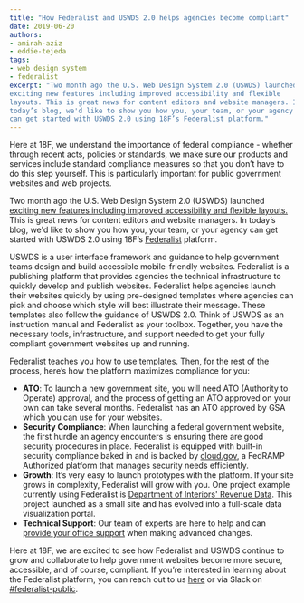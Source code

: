 ```yaml
---
title: "How Federalist and USWDS 2.0 helps agencies become compliant"
date: 2019-06-20
authors:
- amirah-aziz
- eddie-tejeda
tags:
- web design system
- federalist
excerpt: "Two month ago the U.S. Web Design System 2.0 (USWDS) launched
exciting new features including improved accessibility and flexible
layouts. This is great news for content editors and website managers. In
today’s blog, we'd like to show you how you, your team, or your agency
can get started with USWDS 2.0 using 18F’s Federalist platform."
---
```


Here at 18F, we understand the importance of federal compliance -
whether through recent acts, policies or standards, we make sure our
products and services include standard compliance measures so that you
don’t have to do this step yourself. This is particularly important for
public government websites and web projects.

Two month ago the U.S. Web Design System 2.0 (USWDS) launched [exciting new features including improved accessibility and flexible layouts.](https://18f.gsa.gov/2019/04/08/uswds2-launch-post/) This is
great news for content editors and website managers. In today’s blog,
we'd like to show you how you, your team, or your agency can get started
with USWDS 2.0 using 18F’s [Federalist](https://federalist.18f.gov/)
platform.

USWDS is a user interface framework and guidance to help government
teams design and build accessible mobile-friendly websites. Federalist
is a publishing platform that provides agencies the technical
infrastructure to quickly develop and publish websites. Federalist helps
agencies launch their websites quickly by using pre-designed templates
where agencies can pick and choose which style will best illustrate
their message. These templates also follow the guidance of USWDS 2.0.
Think of USWDS as an instruction manual and Federalist as your toolbox.
Together, you have the necessary tools, infrastructure, and support
needed to get your fully compliant government websites up and running.

Federalist teaches you how to use templates. Then, for the rest of the
process, here’s how the platform maximizes compliance for you:

-   **ATO**: To launch a new government site, you will need ATO (Authority to Operate) approval, and the process of getting an ATO approved on your own can take several months. Federalist has an ATO approved by GSA which you can use for your websites.
-   **Security Compliance**: When launching a federal government website, the first hurdle an agency encounters is ensuring there are good security procedures in place. Federalist is equipped with built-in security compliance baked in and is backed by [cloud.gov](https://cloud.gov/), a FedRAMP Authorized platform that manages security needs efficiently.
-   **Growth**: It’s very easy to launch prototypes with the platform. If your site grows in complexity, Federalist will grow with you. One project example currently using Federalist is [Department of Interiors' Revenue Data](https://revenuedata.doi.gov/blog/homepage-revamp/). This project launched as a small site and has evolved into a full-scale data visualization portal.
-   **Technical Support**: Our team of experts are here to help and can [provide your office support](https://federalist.18f.gov/assets/documents/Federalist-Proposal.pdf) when making advanced changes.

Here at 18F, we are excited to see how Federalist and USWDS continue to
grow and collaborate to help government websites become more secure,
accessible, and of course, compliant. If you’re interested in learning
about the Federalist platform, you can reach out to us [here](https://federalist.18f.gov/contact/) or via Slack on [#federalist-public](https://chat.18f.gov/).

